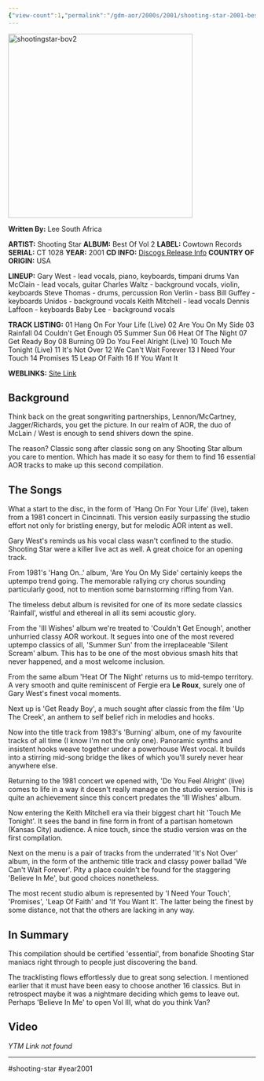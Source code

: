 ```yaml
---
{"view-count":1,"permalink":"/gdm-aor/2000s/2001/shooting-star-2001-best-of-vol-2/","dg-publish":true,"dgPassFrontmatter":true,"noteIcon":"","created":"2025-07-17T12:44:24.156+12:00","updated":"2025-07-16T13:37:09.899+12:00"}
---
```



<img src="https://i.ibb.co/GBPR5F8/shootingstar-bov2.jpg" alt="shootingstar-bov2" border="0" height="375" width="375">

**Written By:** Lee South Africa
 
**ARTIST:** Shooting Star
**ALBUM:** Best Of Vol 2
**LABEL:** Cowtown Records
**SERIAL:** CT 1028
**YEAR:** 2001
**CD INFO:** [Discogs Release Info](https://www.discogs.com/release/6105665-Shooting-Star-Best-OfV2)
**COUNTRY OF ORIGIN:** USA

**LINEUP:**
Gary West - lead vocals, piano, keyboards, timpani drums
Van McClain - lead vocals, guitar
Charles Waltz - background vocals, violin, keyboards
Steve Thomas - drums, percussion
Ron Verlin - bass
Bill Guffey - keyboards
Unidos - background vocals
Keith Mitchell - lead vocals
Dennis Laffoon - keyboards
Baby Lee - background vocals

**TRACK LISTING:**
01 Hang On For Your Life (Live)
02 Are You On My Side
03 Rainfall
04 Couldn't Get Enough
05 Summer Sun
06 Heat Of The Night
07 Get Ready Boy
08 Burning
09 Do You Feel Alright (Live)
10 Touch Me Tonight (Live)
11 It's Not Over
12 We Can't Wait Forever
13 I Need Your Touch
14 Promises
15 Leap Of Faith
16 If You Want It

**WEBLINKS:**
[Site Link](https://shootingstarofficial.com/)

## Background
Think back on the great songwriting partnerships, Lennon/McCartney, Jagger/Richards, you get the picture. In our realm of AOR, the duo of McLain / West is enough to send shivers down the spine.

The reason? Classic song after classic song on any Shooting Star album you care to mention. Which has made it so easy for them to find 16 essential AOR tracks to make up this second compilation.

## The Songs
What a start to the disc, in the form of 'Hang On For Your Life' (live), taken from a 1981 concert in Cincinnati. This version easily surpassing the studio effort not only for bristling energy, but for melodic AOR intent as well.

Gary West's reminds us his vocal class wasn't confined to the studio. Shooting Star were a killer live act as well. A great choice for an opening track.

From 1981's 'Hang On..' album, 'Are You On My Side' certainly keeps the uptempo trend going. The memorable rallying cry chorus sounding particularly good, not to mention some barnstorming riffing from Van.

The timeless debut album is revisited for one of its more sedate classics 'Rainfall', wistful and ethereal in all its semi acoustic glory. 

From the 'III Wishes' album we're treated to 'Couldn't Get Enough', another unhurried classy AOR workout. It segues into one of the most revered uptempo classics of all, 'Summer Sun' from the irreplaceable 'Silent Scream' album. This has to be one of the most obvious smash hits that never happened, and a most welcome inclusion.

From the same album 'Heat Of The Night' returns us to mid-tempo territory. A very smooth and quite reminiscent of Fergie era **Le Roux**, surely one of Gary West's finest vocal moments.

Next up is 'Get Ready Boy', a much sought after classic from the film 'Up The Creek', an anthem to self belief rich in melodies and hooks.

Now into the title track from 1983's 'Burning' album, one of my favourite tracks of all time (I know I'm not the only one). Panoramic synths and insistent hooks weave together under a powerhouse West vocal. It builds into a stirring mid-song bridge the likes of which you'll surely never hear anywhere else. 

Returning to the 1981 concert we opened with, 'Do You Feel Alright' (live) comes to life in a way it doesn't really manage on the studio version. This is quite an achievement since this concert predates the 'III Wishes' album. 

Now entering the Keith Mitchell era via their biggest chart hit 'Touch Me Tonight'. It sees the band in fine form in front of a partisan hometown (Kansas City) audience. A nice touch, since the studio version was on the first compilation.

Next on the menu is a pair of tracks from the underrated 'It's Not Over' album, in the form of the anthemic title track and classy power ballad 'We Can't Wait Forever'. Pity a place couldn't be found for the staggering 'Believe In Me', but good choices nonetheless.

The most recent studio album is represented by 'I Need Your Touch', 'Promises', 'Leap Of Faith' and 'If You Want It'. The latter being the finest by some distance, not that the others are lacking in any way.

## In Summary
This compilation should be certified 'essential', from bonafide Shooting Star maniacs right through to people just discovering the band.

The tracklisting flows effortlessly due to great song selection. I mentioned earlier that it must have been easy to choose another 16 classics. But in retrospect maybe it was a nightmare deciding which gems to leave out. Perhaps 'Believe In Me' to open Vol III, what do you think Van?

## Video
_YTM Link not found_

---

#shooting-star #year2001